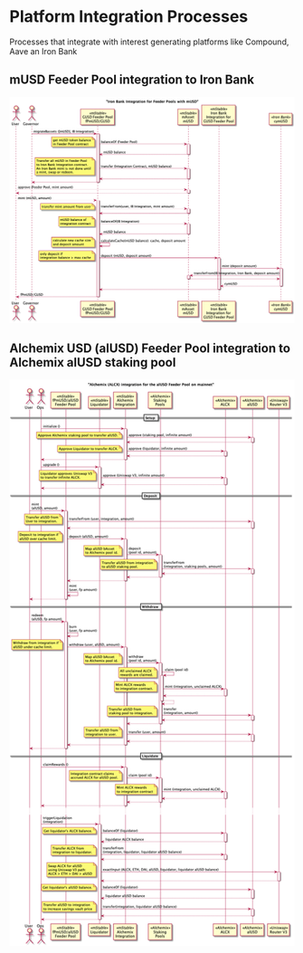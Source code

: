 
# Platform Integration Processes

Processes that integrate with interest generating platforms like Compound, Aave an Iron Bank

## mUSD Feeder Pool integration to Iron Bank

![Iron Bank](./feederPoolIronBankIntegration.png)

## Alchemix USD (alUSD) Feeder Pool integration to Alchemix alUSD staking pool

![Alchemix](../integrations/alchemixIntegration.png)